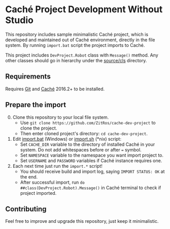 # Caché Project Development Without Studio
This repository includes sample minimalistic Caché project, which is developed and maintained out of Caché
environment, directly in the file system. By running `import.bat` script the project imports to Caché.

This project includes `DevProject.Robot` class with `Message()` method. Any other classes should go
in hierarchy under the [source/cls](https://github.com/ZitRos/cache-dev-project/tree/master/source/cls)
directory.

Requirements
------------

Requires [Git](https://git-scm.com) and [Caché](http://www.intersystems.com/library/software-downloads/) 2016.2+ to be installed.

Prepare the import
------------------

0. Clone this repository to your local file system.
    * Use `git clone https://github.com/ZitRos/cache-dev-project` to clone the project.
    * Then enter cloned project's directory: `cd cache-dev-project`.
1. Edit [import.bat](https://github.com/ZitRos/cache-dev-project/blob/master/import.bat) (Windows) or [import.sh](https://github.com/ZitRos/cache-dev-project/blob/master/import.sh) (*nix) script:
    * Set `CACHE_DIR` variable to the directory of installed Caché in your system. Do not add whitespaces before or after `=` symbol.
    * Set `NAMESPACE` variable to the namespace you want import project to.
    * Set `USERNAME` and `PASSWORD` variables if Caché instance requires one.
2. Each next time just run the `import.*` script!
    * You should receive build and import log, saying `IMPORT STATUS: OK` at the end.
    * After successful import, run `do ##class(DevProject.Robot).Message()` in Caché terminal to check if project imported.
    
Contributing
------------

Feel free to improve and upgrade this repository, just keep it minimalistic.